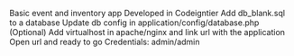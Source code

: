 Basic event and inventory app
Developed in Codeigntier
Add db_blank.sql to a database
Update db config in application/config/database.php
(Optional) Add virtualhost in apache/nginx and link url with the application
Open url and ready to go
Credentials: admin/admin
